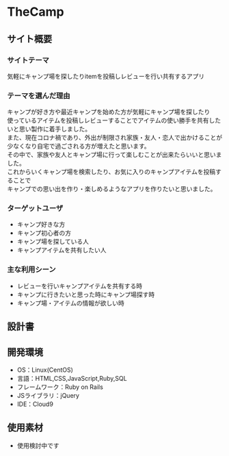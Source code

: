 # TheCamp

## サイト概要
### サイトテーマ
気軽にキャンプ場を探したりitemを投稿しレビューを行い共有するアプリ

### テーマを選んだ理由
キャンプが好き方や最近キャンプを始めた方が気軽にキャンプ場を探したり<br>
使っているアイテムを投稿しレビューすることでアイテムの使い勝手を共有したいと思い製作に着手しました。<br>
また、現在コロナ禍であり、外出が制限され家族・友人・恋人で出かけることが少なくなり自宅で過ごされる方が増えたと思います。<br>
その中で、家族や友人とキャンプ場に行って楽しむことが出来たらいいと思いました。<br>
これからいくキャンプ場を検索したり、お気に入りのキャンプアイテムを投稿することで<br>
キャンプでの思い出を作り・楽しめるようなアプリを作りたいと思いました。

### ターゲットユーザ
- キャンプ好きな方
- キャンプ初心者の方
- キャンプ場を探している人
- キャンプアイテムを共有したい人

### 主な利用シーン
- レビューを行いキャンプアイテムを共有する時
- キャンプに行きたいと思った時にキャンプ場探す時
- キャンプ場・アイテムの情報が欲しい時

## 設計書


## 開発環境
- OS：Linux(CentOS)
- 言語：HTML,CSS,JavaScript,Ruby,SQL
- フレームワーク：Ruby on Rails
- JSライブラリ：jQuery
- IDE：Cloud9

## 使用素材
- 使用検討中です

